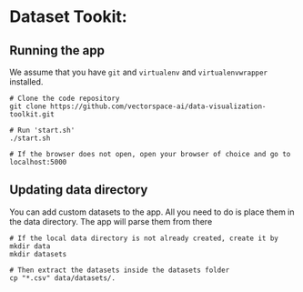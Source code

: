 # Dataset Tookit:

## Running the app

We assume that you have `git` and `virtualenv` and `virtualenvwrapper` installed.

    # Clone the code repository 
    git clone https://github.com/vectorspace-ai/data-visualization-toolkit.git

    # Run 'start.sh'
    ./start.sh

    # If the browser does not open, open your browser of choice and go to
    localhost:5000
    
## Updating data directory
You can add custom datasets to the app. All you need to do is place them in the data directory. The app will parse them from there

    # If the local data directory is not already created, create it by
    mkdir data
    mkdir datasets

    # Then extract the datasets inside the datasets folder
    cp "*.csv" data/datasets/.


    

